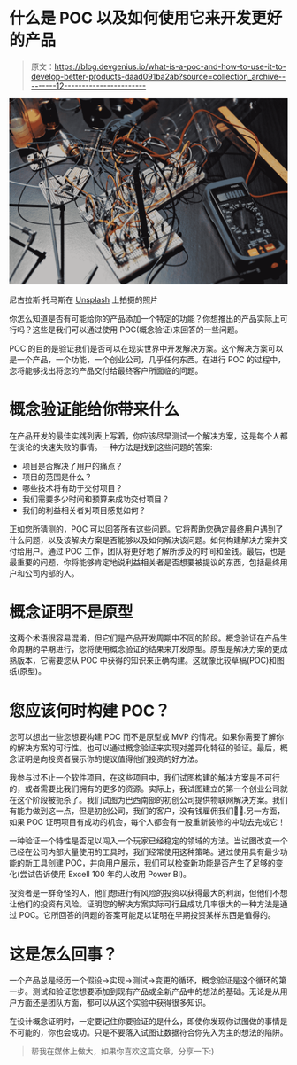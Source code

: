 # 什么是 POC 以及如何使用它来开发更好的产品

> 原文：<https://blog.devgenius.io/what-is-a-poc-and-how-to-use-it-to-develop-better-products-daad091ba2ab?source=collection_archive---------12----------------------->

![](img/a02624bd9ad1d5a4365e28d3c331847f.png)

尼古拉斯·托马斯在 [Unsplash](https://unsplash.com/s/photos/experiment?utm_source=unsplash&utm_medium=referral&utm_content=creditCopyText) 上拍摄的照片

你怎么知道是否有可能给你的产品添加一个特定的功能？你想推出的产品实际上可行吗？这些是我们可以通过使用 POC(概念验证)来回答的一些问题。

POC 的目的是验证我们是否可以在现实世界中开发解决方案。这个解决方案可以是一个产品，一个功能，一个创业公司，几乎任何东西。在进行 POC 的过程中，您将能够找出将您的产品交付给最终客户所面临的问题。

# 概念验证能给你带来什么

在产品开发的最佳实践列表上写着，你应该尽早测试一个解决方案，这是每个人都在谈论的快速失败的事情。一种方法是找到这些问题的答案:

*   项目是否解决了用户的痛点？
*   项目的范围是什么？
*   哪些技术将有助于交付项目？
*   我们需要多少时间和预算来成功交付项目？
*   我们的利益相关者对项目感觉如何？

正如您所猜测的，POC 可以回答所有这些问题。它将帮助您确定最终用户遇到了什么问题，以及该解决方案是否能够以及如何解决该问题。如何构建解决方案并交付给用户。通过 POC 工作，团队将更好地了解所涉及的时间和金钱。最后，也是最重要的问题，你将能够肯定地说利益相关者是否想要被提议的东西，包括最终用户和公司内部的人。

# 概念证明不是原型

这两个术语很容易混淆，但它们是产品开发周期中不同的阶段。概念验证在产品生命周期的早期进行，您将使用概念验证的结果来开发原型。原型是解决方案的更成熟版本，它需要您从 POC 中获得的知识来正确构建。这就像比较草稿(POC)和图纸(原型)。

# 您应该何时构建 POC？

您可以想出一些您想要构建 POC 而不是原型或 MVP 的情况。如果你需要了解你的解决方案的可行性。也可以通过概念验证来实现对差异化特征的验证。最后，概念证明是向投资者展示你的提议值得他们投资的好方法。

我参与过不止一个软件项目，在这些项目中，我们试图构建的解决方案是不可行的，或者需要比我们拥有的更多的资源。实际上，我试图建立的第一个创业公司就在这个阶段被扼杀了。我们试图为巴西南部的初创公司提供物联网解决方案。我们有能力做到这一点，但是初创公司，我们的客户，没有钱雇佣我们🤷‍♂️.另一方面，如果 POC 证明项目有成功的机会，每个人都会有一股重新装修的冲动去完成它！

一种验证一个特性是否足以闯入一个玩家已经稳定的领域的方法。当试图改变一个已经在公司内部大量使用的工具时，我们经常使用这种策略。通过使用具有最少功能的新工具创建 POC，并向用户展示，我们可以检查新功能是否产生了足够的变化(尝试告诉使用 Excell 100 年的人改用 Power BI)。

投资者是一群奇怪的人，他们想进行有风险的投资以获得最大的利润，但他们不想让他们的投资有风险。证明您的解决方案实际可行且成功几率很大的一种方法是通过 POC。它所回答的问题的答案可能足以证明在早期投资某样东西是值得的。

# 这是怎么回事？

一个产品总是经历一个假设→实现→测试→变更的循环，概念验证是这个循环的第一步。测试和验证您想要添加到现有产品或全新产品中的想法的基础。无论是从用户方面还是团队方面，都可以从这个实验中获得很多知识。

在设计概念证明时，一定要记住你要验证的是什么，即使你发现你试图做的事情是不可能的，你也会成功。只是不要落入试图让数据符合你先入为主的想法的陷阱。

> 帮我在媒体上做大，如果你喜欢这篇文章，分享一下:)